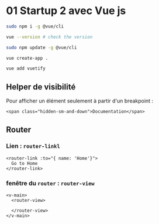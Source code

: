 # 01 Startup 2 avec Vue js

```bash
sudo npm i -g @vue/cli
```

```bash
vue --version # check the version

sudo npm update -g @vue/cli
```

```bash
vue create-app .

vue add vuetify
```

## Helper de visibilité

Pour afficher un élément seulement à partir d'un breakpoint :

```vue
<span class="hidden-sm-and-down">Documentation</span> 
```



## Router

### Lien : `router-linkl`

```vue
<router-link :to="{ name: 'Home'}">
  Go to Home
</router-link>
```



### fenêtre du `router` : `router-view`

```vue
<v-main>
  <router-view>

  </router-view>
</v-main>
```

